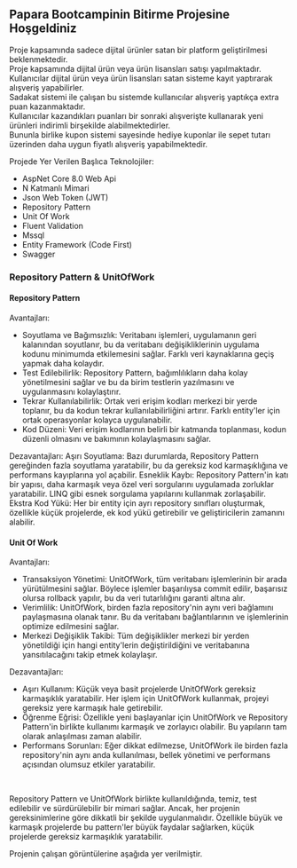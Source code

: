 <h2> Papara Bootcampinin Bitirme Projesine Hoşgeldiniz </h2>

Proje kapsamında sadece dijital ürünler satan bir platform geliştirilmesi beklenmektedir.<br>
Proje kapsamında dijital ürün veya ürün lisansları satışı yapılmaktadır. Kullanıcılar dijital ürün veya ürün lisansları satan sisteme kayıt yaptırarak alışveriş yapabilirler.<br>
Sadakat sistemi ile çalışan bu sistemde kullanıcılar alışveriş yaptıkça extra puan kazanmaktadır.<br>
Kullanıcılar kazandıkları puanları bir sonraki alışverişte kullanarak yeni ürünleri indirimli birşekilde alabilmektedirler.<br>
Bununla birlike kupon sistemi sayesinde hediye kuponlar ile sepet tutarı üzerinden daha uygun fiyatlı alışveriş yapabilmektedir.<br>

Projede Yer Verilen Başlıca Teknolojiler:
- AspNet Core 8.0 Web Api
- N Katmanlı Mimari
- Json Web Token (JWT)
- Repository Pattern
- Unit Of Work
- Fluent Validation
- Mssql
- Entity Framework (Code First)
- Swagger

<h3> Repository Pattern & UnitOfWork </h3>

<h4>Repository Pattern</h4>

Avantajları:
- Soyutlama ve Bağımsızlık: Veritabanı işlemleri, uygulamanın geri kalanından soyutlanır, bu da veritabanı değişikliklerinin uygulama kodunu minimumda etkilemesini sağlar. Farklı veri kaynaklarına geçiş yapmak daha kolaydır.
- Test Edilebilirlik: Repository Pattern, bağımlılıkların daha kolay yönetilmesini sağlar ve bu da birim testlerin yazılmasını ve uygulanmasını kolaylaştırır.
- Tekrar Kullanılabilirlik: Ortak veri erişim kodları merkezi bir yerde toplanır, bu da kodun tekrar kullanılabilirliğini artırır. Farklı entity'ler için ortak operasyonlar kolayca uygulanabilir.
- Kod Düzeni: Veri erişim kodlarının belirli bir katmanda toplanması, kodun düzenli olmasını ve bakımının kolaylaşmasını sağlar.

Dezavantajları:
Aşırı Soyutlama: Bazı durumlarda, Repository Pattern gereğinden fazla soyutlama yaratabilir, bu da gereksiz kod karmaşıklığına ve performans kayıplarına yol açabilir.
Esneklik Kaybı: Repository Pattern'in katı bir yapısı, daha karmaşık veya özel veri sorgularını uygulamada zorluklar yaratabilir. LINQ gibi esnek sorgulama yapılarını kullanmak zorlaşabilir.
Ekstra Kod Yükü: Her bir entity için ayrı repository sınıfları oluşturmak, özellikle küçük projelerde, ek kod yükü getirebilir ve geliştiricilerin zamanını alabilir.

<h4>Unit Of Work</h4>

Avantajları:
- Transaksiyon Yönetimi: UnitOfWork, tüm veritabanı işlemlerinin bir arada yürütülmesini sağlar. Böylece işlemler başarılıysa commit edilir, başarısız olursa rollback yapılır, bu da veri tutarlılığını garanti altına alır.
- Verimlilik: UnitOfWork, birden fazla repository'nin aynı veri bağlamını paylaşmasına olanak tanır. Bu da veritabanı bağlantılarının ve işlemlerinin optimize edilmesini sağlar.
- Merkezi Değişiklik Takibi: Tüm değişiklikler merkezi bir yerden yönetildiği için hangi entity'lerin değiştirildiğini ve veritabanına yansıtılacağını takip etmek kolaylaşır.

Dezavantajları:
- Aşırı Kullanım: Küçük veya basit projelerde UnitOfWork gereksiz karmaşıklık yaratabilir. Her işlem için UnitOfWork kullanmak, projeyi gereksiz yere karmaşık hale getirebilir.
- Öğrenme Eğrisi: Özellikle yeni başlayanlar için UnitOfWork ve Repository Pattern'in birlikte kullanımı karmaşık ve zorlayıcı olabilir. Bu yapıların tam olarak anlaşılması zaman alabilir.
- Performans Sorunları: Eğer dikkat edilmezse, UnitOfWork ile birden fazla repository'nin aynı anda kullanılması, bellek yönetimi ve performans açısından olumsuz etkiler yaratabilir.
<br>

<p>Repository Pattern ve UnitOfWork birlikte kullanıldığında, temiz, test edilebilir ve sürdürülebilir bir mimari sağlar. Ancak, her projenin gereksinimlerine göre dikkatli bir şekilde uygulanmalıdır. Özellikle büyük ve karmaşık projelerde bu pattern'ler büyük faydalar sağlarken, küçük projelerde gereksiz karmaşıklık yaratabilir.</p>

Projenin çalışan görüntülerine aşağıda yer verilmiştir. 
